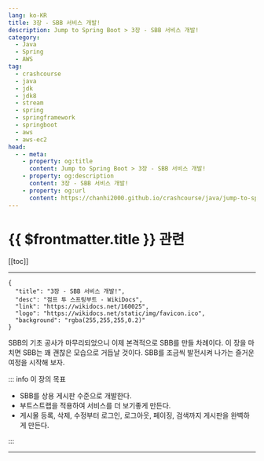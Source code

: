 ```yaml
---
lang: ko-KR
title: 3장 - SBB 서비스 개발!
description: Jump to Spring Boot > 3장 - SBB 서비스 개발!
category:
  - Java
  - Spring
  - AWS
tag: 
  - crashcourse
  - java
  - jdk
  - jdk8
  - stream
  - spring
  - springframework
  - springboot
  - aws
  - aws-ec2
head:
  - - meta:
    - property: og:title
      content: Jump to Spring Boot > 3장 - SBB 서비스 개발!
    - property: og:description
      content: 3장 - SBB 서비스 개발!
    - property: og:url
      content: https://chanhi2000.github.io/crashcourse/java/jump-to-spring-boot/03.html
---
```


# {{ $frontmatter.title }} 관련

[[toc]]

---

```component VPCard
{
  "title": "3장 - SBB 서비스 개발!",
  "desc": "점프 투 스프링부트 - WikiDocs",
  "link": "https://wikidocs.net/160025",
  "logo": "https://wikidocs.net/static/img/favicon.ico",
  "background": "rgba(255,255,255,0.2)"
}
```

SBB의 기초 공사가 마무리되었으니 이제 본격적으로 SBB를 만들 차례이다. 이 장을 마치면 SBB는 꽤 괜찮은 모습으로 거듭날 것이다. SBB를 조금씩 발전시켜 나가는 즐거운 여정을 시작해 보자.

::: info 이 장의 목표

- SBB를 상용 게시판 수준으로 개발한다.
- 부트스트랩을 적용하여 서비스를 더 보기좋게 만든다.
- 게시물 등록, 삭제, 수정부터 로그인, 로그아웃, 페이징, 검색까지 게시판을 완벽하게 만든다.

:::

---
